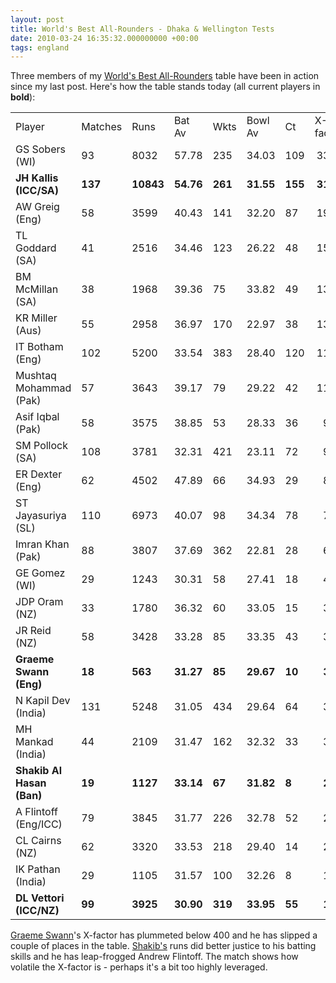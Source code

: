 ```yaml
---
layout: post
title: World's Best All-Rounders - Dhaka & Wellington Tests
date: 2010-03-24 16:35:32.000000000 +00:00
tags: england
---
```

Three members of my <a href="http://blog.dominicsayers.com/2010/02/17/shakib-al-hasan/" target="_blank">World's Best All-Rounders</a> table have been in action since my last post. Here's how the table stands today (all current players in <strong>bold</strong>):
<table border="0" cellspacing="0" cellpadding="0" width="470">
<tbody>
<tr>
<td width="178" height="17">Player</td>
<td width="47">Matches</td>
<td width="37">Runs</td>
<td width="44">Bat Av</td>
<td width="31">Wkts</td>
<td width="51">Bowl Av</td>
<td width="25">Ct</td>
<td width="57">X-factor</td>
</tr>
<tr>
<td height="17">GS Sobers (WI)</td>
<td width="47">93</td>
<td width="37">8032</td>
<td width="44">57.78</td>
<td width="31">235</td>
<td width="51">34.03</td>
<td width="25">109</td>
<td align="right">3370</td>
</tr>
<tr>
<td height="17"><strong>JH Kallis (ICC/SA)</strong></td>
<td width="47"><strong>137</strong></td>
<td width="37"><strong>10843</strong></td>
<td width="44"><strong>54.76</strong></td>
<td width="31"><strong>261</strong></td>
<td width="51"><strong>31.55</strong></td>
<td width="25"><strong>155</strong></td>
<td align="right"><strong>3192</strong></td>
</tr>
<tr>
<td height="17">AW Greig (Eng)</td>
<td width="47">58</td>
<td width="37">3599</td>
<td width="44">40.43</td>
<td width="31">141</td>
<td width="51">32.20</td>
<td width="25">87</td>
<td align="right">1985</td>
</tr>
<tr>
<td height="17">TL Goddard (SA)</td>
<td width="47">41</td>
<td width="37">2516</td>
<td width="44">34.46</td>
<td width="31">123</td>
<td width="51">26.22</td>
<td width="25">48</td>
<td align="right">1550</td>
</tr>
<tr>
<td height="17">BM McMillan (SA)</td>
<td width="47">38</td>
<td width="37">1968</td>
<td width="44">39.36</td>
<td width="31">75</td>
<td width="51">33.82</td>
<td width="25">49</td>
<td align="right">1359</td>
</tr>
<tr>
<td height="17">KR Miller (Aus)</td>
<td width="47">55</td>
<td width="37">2958</td>
<td width="44">36.97</td>
<td width="31">170</td>
<td width="51">22.97</td>
<td width="25">38</td>
<td align="right">1313</td>
</tr>
<tr>
<td height="17">IT Botham (Eng)</td>
<td width="47">102</td>
<td width="37">5200</td>
<td width="44">33.54</td>
<td width="31">383</td>
<td width="51">28.40</td>
<td width="25">120</td>
<td align="right">1193</td>
</tr>
<tr>
<td height="17">Mushtaq Mohammad (Pak)</td>
<td width="47">57</td>
<td width="37">3643</td>
<td width="44">39.17</td>
<td width="31">79</td>
<td width="51">29.22</td>
<td width="25">42</td>
<td align="right">1102</td>
</tr>
<tr>
<td height="17">Asif Iqbal (Pak)</td>
<td width="47">58</td>
<td width="37">3575</td>
<td width="44">38.85</td>
<td width="31">53</td>
<td width="51">28.33</td>
<td width="25">36</td>
<td align="right">963</td>
</tr>
<tr>
<td height="17">SM Pollock (SA)</td>
<td width="47">108</td>
<td width="37">3781</td>
<td width="44">32.31</td>
<td width="31">421</td>
<td width="51">23.11</td>
<td width="25">72</td>
<td align="right">947</td>
</tr>
<tr>
<td height="17">ER Dexter (Eng)</td>
<td width="47">62</td>
<td width="37">4502</td>
<td width="44">47.89</td>
<td width="31">66</td>
<td width="51">34.93</td>
<td width="25">29</td>
<td align="right">840</td>
</tr>
<tr>
<td height="17">ST Jayasuriya (SL)</td>
<td width="47">110</td>
<td width="37">6973</td>
<td width="44">40.07</td>
<td width="31">98</td>
<td width="51">34.34</td>
<td width="25">78</td>
<td align="right">761</td>
</tr>
<tr>
<td height="17">Imran Khan (Pak)</td>
<td width="47">88</td>
<td width="37">3807</td>
<td width="44">37.69</td>
<td width="31">362</td>
<td width="51">22.81</td>
<td width="25">28</td>
<td align="right">633</td>
</tr>
<tr>
<td height="17">GE Gomez (WI)</td>
<td width="47">29</td>
<td width="37">1243</td>
<td width="44">30.31</td>
<td width="31">58</td>
<td width="51">27.41</td>
<td width="25">18</td>
<td align="right">490</td>
</tr>
<tr>
<td height="17">JDP Oram (NZ)</td>
<td width="47">33</td>
<td width="37">1780</td>
<td width="44">36.32</td>
<td width="31">60</td>
<td width="51">33.05</td>
<td width="25">15</td>
<td align="right">376</td>
</tr>
<tr>
<td height="17">JR Reid (NZ)</td>
<td width="47">58</td>
<td width="37">3428</td>
<td width="44">33.28</td>
<td width="31">85</td>
<td width="51">33.35</td>
<td width="25">43</td>
<td align="right">374</td>
</tr>
<tr>
<td height="17"><strong>Graeme Swann (Eng)</strong></td>
<td width="47"><strong>18</strong></td>
<td width="37"><strong>563</strong></td>
<td width="44"><strong>31.27</strong></td>
<td width="31"><strong>85</strong></td>
<td width="51"><strong>29.67</strong></td>
<td width="25"><strong>10</strong></td>
<td align="right"><strong>367</strong></td>
</tr>
<tr>
<td height="17">N Kapil Dev (India)</td>
<td width="47">131</td>
<td width="37">5248</td>
<td width="44">31.05</td>
<td width="31">434</td>
<td width="51">29.64</td>
<td width="25">64</td>
<td align="right">313</td>
</tr>
<tr>
<td height="17">MH Mankad (India)</td>
<td width="47">44</td>
<td width="37">2109</td>
<td width="44">31.47</td>
<td width="31">162</td>
<td width="51">32.32</td>
<td width="25">33</td>
<td align="right">311</td>
</tr>
<tr>
<td height="17"><strong>Shakib Al Hasan (Ban)</strong></td>
<td width="47"><strong>19</strong></td>
<td width="37"><strong>1127</strong></td>
<td width="44"><strong>33.14</strong></td>
<td width="31"><strong>67</strong></td>
<td width="51"><strong>31.82</strong></td>
<td width="25"><strong>8</strong></td>
<td align="right"><strong>266</strong></td>
</tr>
<tr>
<td height="17">A Flintoff (Eng/ICC)</td>
<td width="47">79</td>
<td width="37">3845</td>
<td width="44">31.77</td>
<td width="31">226</td>
<td width="51">32.78</td>
<td width="25">52</td>
<td align="right">263</td>
</tr>
<tr>
<td height="17">CL Cairns (NZ)</td>
<td width="47">62</td>
<td width="37">3320</td>
<td width="44">33.53</td>
<td width="31">218</td>
<td width="51">29.40</td>
<td width="25">14</td>
<td align="right">206</td>
</tr>
<tr>
<td height="17">IK Pathan (India)</td>
<td width="47">29</td>
<td width="37">1105</td>
<td width="44">31.57</td>
<td width="31">100</td>
<td width="51">32.26</td>
<td width="25">8</td>
<td align="right">119</td>
</tr>
<tr>
<td height="17"><strong>DL Vettori (ICC/NZ)</strong></td>
<td width="47"><strong>99</strong></td>
<td width="37"><strong>3925</strong></td>
<td width="44"><strong>30.90</strong></td>
<td width="31"><strong>319</strong></td>
<td width="51"><strong>33.95</strong></td>
<td width="25"><strong>55</strong></td>
<td align="right"><strong>108</strong></td>
</tr>
</tbody>
</table>
<a href="http://www.cricinfo.com/ci/content/player/20431.html" target="_blank">Graeme Swann</a>'s X-factor has plummeted below 400 and he has slipped a couple of places in the table. <a href="http://www.cricinfo.com/ci/content/player/56143.html" target="_blank">Shakib's</a> runs did better justice to his batting skills and he has leap-frogged Andrew Flintoff. The match shows how volatile the X-factor is - perhaps it's a bit too highly leveraged.

